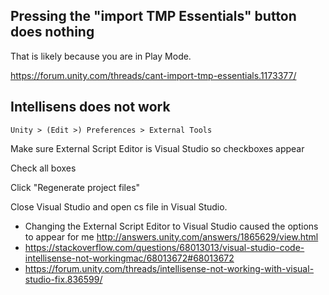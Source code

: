 ## Pressing the "import TMP Essentials" button does nothing

That is likely because you are in Play Mode.

https://forum.unity.com/threads/cant-import-tmp-essentials.1173377/

## Intellisens does not work

`Unity > (Edit >) Preferences > External Tools`

Make sure External Script Editor is Visual Studio so checkboxes appear

Check all boxes

Click "Regenerate project files"

Close Visual Studio and open cs file in Visual Studio.

- Changing the External Script Editor to Visual Studio caused the options to appear for me http://answers.unity.com/answers/1865629/view.html
- https://stackoverflow.com/questions/68013013/visual-studio-code-intellisense-not-workingmac/68013672#68013672
- https://forum.unity.com/threads/intellisense-not-working-with-visual-studio-fix.836599/

